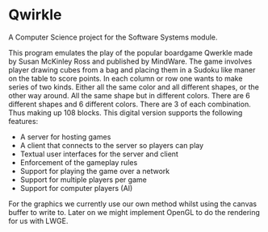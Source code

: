 # Qwirkle
A Computer Science project for the Software Systems module.

This program emulates the play of the popular boardgame Qwerkle made by Susan McKinley Ross and published by MindWare. The game involves player drawing cubes from a bag and placing them in a Sudoku like maner on the table to score points. In each column or row one wants to make series of two kinds. Either all the same color and all different shapes, or the other way around. All the same shape but in different colors. There are 6 different shapes and 6 different colors. There are 3 of each combination. Thus making up 108 blocks.
This digital version supports the following features:
* A server for hosting games
* A client that connects to the server so players can play
* Textual user interfaces for the server and client
* Enforcement of the gameplay rules
* Support for playing the game over a network
* Support for multiple players per game
* Support for computer players (AI)

For the graphics we currently use our own method whilst using the canvas buffer to write to. Later on we might implement OpenGL to do the rendering for us with LWGE.

